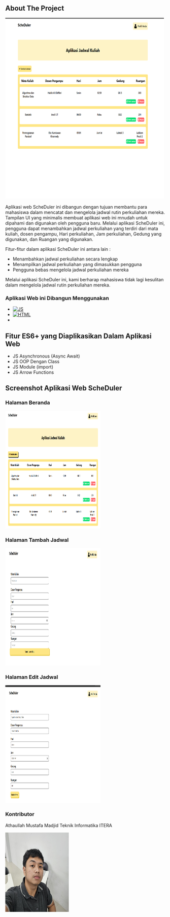 <!-- ABOUT THE PROJECT -->

## About The Project

<img src="img/home.png" width=500px height=570px>

Aplikasi web ScheDuler ini dibangun dengan tujuan membantu para mahasiswa dalam mencatat dan mengelola jadwal rutin perkuliahan mereka. Tampilan UI yang minimalis membuat aplikasi web ini mnudah untuk dipahami dan digunakan oleh pengguna baru. Melalui aplikasi ScheDuler ini, pengguna dapat menambahkan jadwal perkuliahan yang terdiri dari mata kuliah, dosen pengampu, Hari perkuliahan, Jam perkuliahan, Gedung yang digunakan, dan Ruangan yang digunakan.

Fitur-fitur dalam aplikasi ScheDuler ini antara lain :

- Menambahkan jadwal perkuliahan secara lengkap
- Menampilkan jadwal perkuliahan yang dimasukkan pengguna
- Pengguna bebas mengelola jadwal perkuliahan mereka

Melalui aplikasi ScheDuler ini, kami berharap mahasiswa tidak lagi kesulitan dalam mengelola jadwal rutin perkuliahan mereka.

### Aplikasi Web ini Dibangun Menggunakan

- <a href='https://github.com/shivamkapasia0' target="_blank"><img alt='JS' src='https://img.shields.io/badge/Javascript-100000?style=for-the-badge&logo=JS&logoColor=000000&labelColor=FFFFFF&color=FFF700'/></a>
- <a href='https://github.com/shivamkapasia0' target="_blank"><img alt='HTML' src='https://img.shields.io/badge/HTML-100000?style=for-the-badge&logo=HTML&logoColor=000000&labelColor=FFFFFF&color=FF5E32'/></a>
- <a href='https://github.com/shivamkapasia0' target="_blank"><img alt='' src='https://img.shields.io/badge/CSS-100000?style=for-the-badge&logo=&logoColor=000000&labelColor=FFFFFF&color=001EFF'/></a>

<!-- GETTING STARTED -->

## Fitur ES6+ yang Diaplikasikan Dalam Aplikasi Web

- JS Asynchronous (Async Await)
- JS OOP Dengan Class
- JS Module (import)
- JS Arrow Functions

## Screenshot Aplikasi Web ScheDuler

### Halaman Beranda

<img src="img/beranda.png" width=300px height=370px>

### Halaman Tambah Jadwal

<img src="img/tambahjadwal.png" width=300px height=370px>

### Halaman Edit Jadwal

<img src="img/updatejadwal.png" width=300px height=370px>

### Kontributor

Athaullah Mustafa Madjid
Teknik Informatika ITERA

<img src="img/My Photo.jpg" width=200px height=250px>
